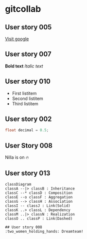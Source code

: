 # gitcollab

## User story 005

[Visit google](https://www.google.com)

## User story 007
**Bold text**
*Italic text*

## User story 010
- First listitem
- Second listitem
- Third listitem


## User story 002
```java
float decimal = 0.5;
```


## User Story 008

Nilla is on :fire:

## User story 013
```mermaid
classDiagram
classA --|> classB : Inheritance
classC --* classD : Composition
classE --o classF : Aggregation
classG --> classH : Association
classI -- classJ : Link(Solid)
classK ..> classL : Dependency
classM ..|> classN : Realization
classO .. classP : Link(Dashed)
``` 

```
## User story 008
:two_women_holding_hands: Dreamteam! 

